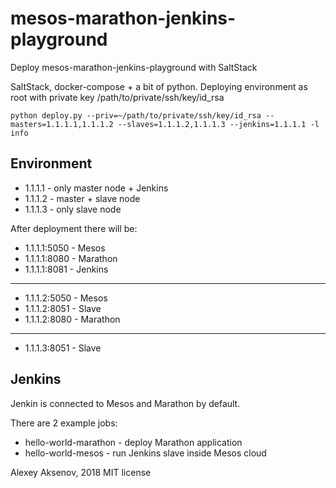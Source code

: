 # mesos-marathon-jenkins-playground
Deploy mesos-marathon-jenkins-playground with SaltStack

SaltStack, docker-compose + a bit of python.
Deploying environment as root with private key /path/to/private/ssh/key/id_rsa

```
python deploy.py --priv=~/path/to/private/ssh/key/id_rsa --masters=1.1.1.1,1.1.1.2 --slaves=1.1.1.2,1.1.1.3 --jenkins=1.1.1.1 -l info
```

Environment
-----------

* 1.1.1.1 - only master node + Jenkins
* 1.1.1.2 - master + slave node
* 1.1.1.3 - only slave node

After deployment there will be:
* 1.1.1.1:5050 - Mesos
* 1.1.1.1:8080 - Marathon
* 1.1.1.1:8081 - Jenkins
------
* 1.1.1.2:5050 - Mesos
* 1.1.1.2:8051 - Slave
* 1.1.1.2:8080 - Marathon
------
* 1.1.1.3:8051 - Slave

Jenkins
-------

Jenkin is connected to Mesos and Marathon by default.

There are 2 example jobs:
* hello-world-marathon - deploy Marathon application
* hello-world-mesos - run Jenkins slave inside Mesos cloud


Alexey Aksenov, 2018 MIT license
